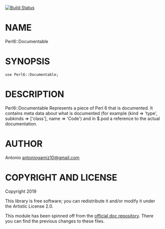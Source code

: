 [![Build Status](https://travis-ci.com/antoniogamiz/Perl6-Documentable.svg?branch=master)](https://travis-ci.com/antoniogamiz/Perl6-Documentable)

# NAME

Perl6::Documentable

# SYNOPSIS

```perl6
use Perl6::Documentable;
```

# DESCRIPTION

Perl6::Documentable Represents a piece of Perl 6 that is documented. It contains meta data about what is documented (for example (kind => 'type', subkinds => ['class'], name => 'Code') and in \$.pod a reference to the actual documentation.

# AUTHOR

Antonio <antoniogamiz10@gmail.com>

# COPYRIGHT AND LICENSE

Copyright 2019

This library is free software; you can redistribute it and/or modify it under the Artistic License 2.0.

This module has been spinned off from the [official doc repository](https://github.com/perl6/doc). There you can find
the previous changes to these files.
